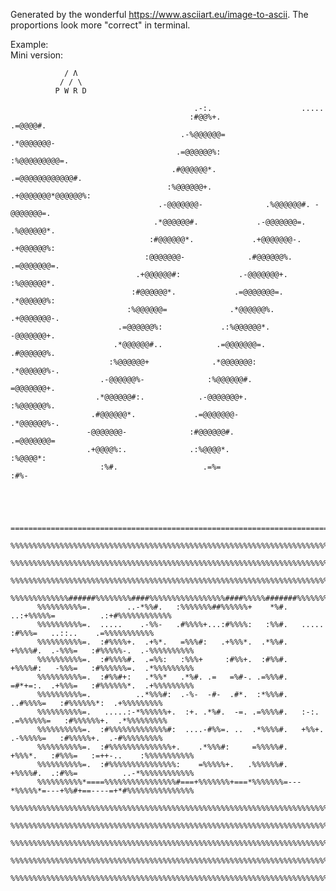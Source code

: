 Generated by the wonderful https://www.asciiart.eu/image-to-ascii. The proportions look more "correct" in terminal.

Example:<br>
        Mini version:

                / Λ
               / / \
              P W R D
                          
                                             .-:.                    .....                                    
                                            :#@@%+.                .=@@@@#.                                   
                                          .-%@@@@@@=              .*@@@@@@@-                                  
                                         .=@@@@@@%:              :%@@@@@@@@@=.                                
                                        .#@@@@@@*.             .=@@@@@@@@@@@@#.                               
                                       :%@@@@@@+.             .+@@@@@@@*@@@@@@%:                              
                                     .-@@@@@@@-              .%@@@@@@#. -@@@@@@@=.                            
                                    .*@@@@@@#.             .-@@@@@@@=.   .%@@@@@@*.                           
                                   :#@@@@@@*.             .+@@@@@@@-.     .+@@@@@@%:                          
                                  :@@@@@@@-              .#@@@@@@%.        .=@@@@@@@=.                        
                                .+@@@@@@#:             .-@@@@@@@+.           :%@@@@@@*.                       
                               :#@@@@@@*.             .=@@@@@@@=.             .*@@@@@@%:                      
                              :%@@@@@@=              .*@@@@@@%.                .+@@@@@@@-.                    
                            .=@@@@@@%:             .:%@@@@@@*.                   -@@@@@@@+.                   
                           .*@@@@@@#..            .=@@@@@@@=.                     .#@@@@@@%.                  
                          :%@@@@@@+              .*@@@@@@@:                        .*@@@@@@%-.                
                        .-@@@@@@%-              :%@@@@@@#.                           =@@@@@@@+.               
                       .*@@@@@@#:.            .-@@@@@@@+.                             :%@@@@@@%.              
                      .#@@@@@@*.             .=@@@@@@@-                                .*@@@@@@%-.            
                     -@@@@@@@-              :#@@@@@@#.                                  .=@@@@@@@=            
                     .+@@@@%:.              .:%@@@@*.                                     :%@@@@*:            
                        :%#.                   .=%=                                        :#%-               
                                                                                                              
                                                                                                              
                                                                                                              
                                                                                                              
          ====================================================================================================
          %%%%%%%%%%%%%%%%%%%%%%%%%%%%%%%%%%%%%%%%%%%%%%%%%%%%%%%%%%%%%%%%%%%%%%%%%%%%%%%%%%%%%%%%%%%%%%%%%%%%
          %%%%%%%%%%%%%%%%%%%%%%%%%%%%%%%%%%%%%%%%%%%%%%%%%%%%%%%%%%%%%%%%%%%%%%%%%%%%%%%%%%%%%%%%%%%%%%%%%%%%
          %%%%%%%%%%%%%%%%%%%%%%%%%%%%%%%%%%%%%%%%%%%%%%%%%%%%%%%%%%%%%%%%%%%%%%%%%%%%%%%%%%%%%%%%%%%%%%%%%%%%
          %%%%%%%%%%%%%######%%%%%%%%####%%%%%%%%%%%%%%%%%####%%%%%#######%%%%%%%%%%%########%%%%%%%%%%%%%%%%%
          %%%%%%%%%%=.        ..-*%%#.   :%%%%%%%##%%%%%%+    *%#.        ..:+%%%%%=          .:+#%%%%%%%%%%%%
          %%%%%%%%%%=.  .....    .-%%-   .#%%%%+...:#%%%%:   :%%#.   .....    :#%%%=   ..::..    .=%%%%%%%%%%%
          %%%%%%%%%%=.  :#%%%%+.  .+%*.   =%%%#:   .+%%%*.  .*%%#.   +%%%%#.  .-%%%=   :#%%%%%-.  .-%%%%%%%%%%
          %%%%%%%%%%=.  :#%%%%#.  .=%%:   :%%%+     :#%%+.  :#%%#.   +%%%%#:   -%%%=   :#%%%%%%=.  .*%%%%%%%%%
          %%%%%%%%%%=.  :#%%#+:   .*%%*   .*%#. .=   =%#-. .=%%%#.   =#*+=:.  .+%%%=   :#%%%%%%*.  .+%%%%%%%%%
          %%%%%%%%%%=.          ..*%%%#:  .-%-  -#-  .#*.  :*%%%#.          ..#%%%%=   :#%%%%%%*:  .+%%%%%%%%%
          %%%%%%%%%%=.   .....:-*%%%%%%+.  :+. .*%#.  -=. .=%%%%#.   :-:.  .=%%%%%%=   :#%%%%%%+.  .*%%%%%%%%%
          %%%%%%%%%%=.  :#%%%%%%%%%%%%%#:  ....-#%%=. ..  .*%%%%#.   +%%+.  .-%%%%%=   :#%%%%%+.  .-#%%%%%%%%%
          %%%%%%%%%%=.  :#%%%%%%%%%%%%%%+.    .*%%%#:     =%%%%%#.   +%%%*.   :#%%%=   :=++-..    :%%%%%%%%%%%
          %%%%%%%%%%=.  :#%%%%%%%%%%%%%%%:    =%%%%%+.   .%%%%%%#.   +%%%%#.  .:#%%=          ..-*%%%%%%%%%%%%
          %%%%%%%%%%*====%%%%%%%%%%%%%%%%#===+%%%%%%%+===*%%%%%%%=---*%%%%%*=---+%%#+==----=+*#%%%%%%%%%%%%%%%
          %%%%%%%%%%%%%%%%%%%%%%%%%%%%%%%%%%%%%%%%%%%%%%%%%%%%%%%%%%%%%%%%%%%%%%%%%%%%%%%%%%%%%%%%%%%%%%%%%%%%
          %%%%%%%%%%%%%%%%%%%%%%%%%%%%%%%%%%%%%%%%%%%%%%%%%%%%%%%%%%%%%%%%%%%%%%%%%%%%%%%%%%%%%%%%%%%%%%%%%%%%
          %%%%%%%%%%%%%%%%%%%%%%%%%%%%%%%%%%%%%%%%%%%%%%%%%%%%%%%%%%%%%%%%%%%%%%%%%%%%%%%%%%%%%%%%%%%%%%%%%%%%
            %%%%%%%%%%%%%%%%%%%%%%%%%%%%%%%%%%%%%%%%%%%%%%%%%%%%%%%%%%%%%%%%%%%%%%%%%%%%%%%%%%%%%%%%%%%%%%%%  
              %%%%%%%%%%%%%%%%%%%%%%%%%%%%%%%%%%%%%%%%%%%%%%%%%%%%%%%%%%%%%%%%%%%%%%%%%%%%%%%%%%%%%%%%%%%%    
